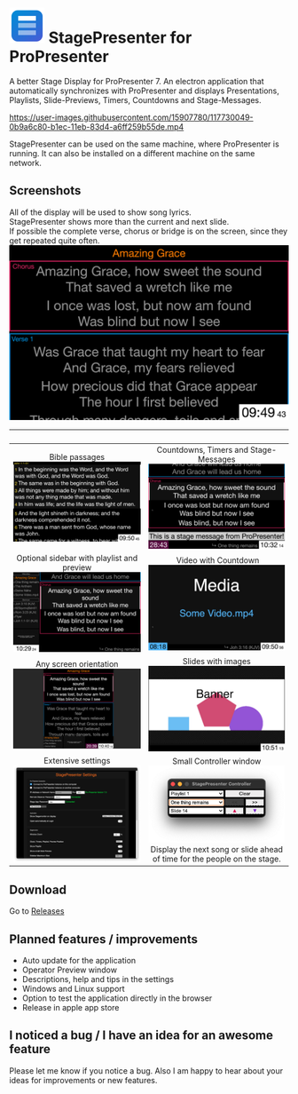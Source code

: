 
# ![Icon](/icon64x64.png?raw=true) StagePresenter for ProPresenter

A better Stage Display for ProPresenter 7.
An electron application that automatically synchronizes with ProPresenter
and displays Presentations, Playlists, Slide-Previews, Timers, Countdowns and Stage-Messages.

https://user-images.githubusercontent.com/15907780/117730049-0b9a6c80-b1ec-11eb-83d4-a6ff259b55de.mp4

StagePresenter can be used on the same machine, where ProPresenter is running.
It can also be installed on a different machine on the same network.

## Screenshots

All of the display will be used to show song lyrics.<br>
StagePresenter shows more than the current and next slide.<br>
If possible the complete verse, chorus or bridge is on the screen, since they get repeated quite often.
![StagePresenter Screenshot Normal](/readme_res/StagePresenter_Song.png?raw=true)

| | |
:-------------------------:|:-------------------------:
Bible passages ![](/readme_res/StagePresenter_Bible.png?raw=true) | Countdowns, Timers and Stage-Messages ![](/readme_res/StagePresenter_Timer-and-Stagemessage.png?raw=true)
Optional sidebar with playlist and preview ![](/readme_res/StagePresenter_Song_Playlist.png?raw=true) | Video with Countdown ![](/readme_res/StagePresenter_Video.png?raw=true)
Any screen orientation ![](/readme_res/StagePresenter_Portrait.png?raw=true) | Slides with images ![](/readme_res/StagePresenter_Slide_Image.png?raw=true)
Extensive settings ![](/readme_res/StagePresenter_Settings.png?raw=true) | Small Controller window ![](/readme_res/StagePresenter_Controller.png?raw=true) Display the next song or slide ahead of time for the people on the stage. |

## Download

Go to [Releases](https://github.com/tim4724/StagePresenter-for-ProPresenter/releases)

## Planned features / improvements
- Auto update for the application
- Operator Preview window
- Descriptions, help and tips in the settings
- Windows and Linux support
- Option to test the application directly in the browser
- Release in apple app store

## I noticed a bug / I have an idea for an awesome feature
Please let me know if you notice a bug.
Also I am happy to hear about your ideas for improvements or new features.
